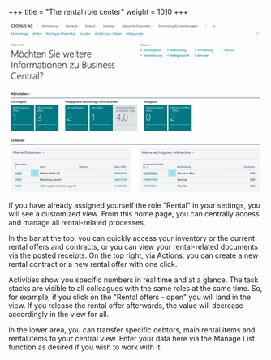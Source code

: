 +++
title = "The rental role center"
weight = 1010
+++

![Rolecenter BusinessRental](/images/rolecenter.jpg)

If you have already assigned yourself the role "Rental" in your settings, you will see a customized view. From this home page, you can centrally access and manage all rental-related processes. 

In the bar at the top, you can quickly access your inventory or the current rental offers and contracts, or you can view your rental-related documents via the posted receipts. On the top right, via Actions, you can create a new rental contract or a new rental offer with one click. 

Activities show you specific numbers in real time and at a glance. The task stacks are visible to all colleagues with the same roles at the same time. So, for example, if you click on the "Rental offers - open" you will land in the view. If you release the rental offer afterwards, the value will decrease accordingly in the view for all.

In the lower area, you can transfer specific debtors, main rental items and rental items to your central view. Enter your data here via the Manage List function as desired if you wish to work with it.


